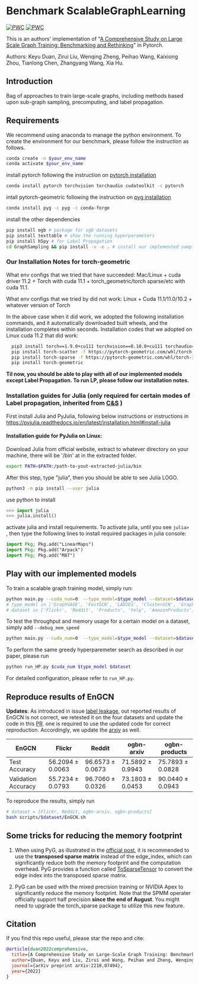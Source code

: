 # Benchmark ScalableGraphLearning

[![PWC](https://img.shields.io/endpoint.svg?url=https://paperswithcode.com/badge/a-comprehensive-study-on-large-scale-graph/node-classification-on-reddit)](https://paperswithcode.com/sota/node-classification-on-reddit?p=a-comprehensive-study-on-large-scale-graph)
[![PWC](https://img.shields.io/endpoint.svg?url=https://paperswithcode.com/badge/a-comprehensive-study-on-large-scale-graph/node-classification-on-flickr)](https://paperswithcode.com/sota/node-classification-on-flickr?p=a-comprehensive-study-on-large-scale-graph)

This is an authors' implementation of "[A Comprehensive Study on Large Scale Graph Training: Benchmarking and Rethinking](https://arxiv.org/pdf/2210.07494.pdf)" in Pytorch.

Authors: Keyu Duan, Zirui Liu, Wenqing Zheng, Peihao Wang, Kaixiong Zhou, Tianlong Chen, Zhangyang Wang, Xia Hu.

## Introduction

Bag of approaches to train large-scale graphs, including methods based upon
sub-graph sampling, precomputing, and label propagation.

## Requirements

We recommend using anaconda to manage the python environment. To create the environment for our benchmark, please follow the instruction as follows.

```bash
conda create -n $your_env_name
conda activate $your_env_name
```

install pytorch following the instruction on [pytorch installation](https://pytorch.org/get-started/locally/)

```bash
conda install pytorch torchvision torchaudio cudatoolkit -c pytorch
```

intall pytorch-geometric following the instruction on [pyg installation](https://pytorch-geometric.readthedocs.io/en/latest/notes/installation.html)

```bash
conda install pyg -c pyg -c conda-forge
```

install the other dependencies

```bash
pip install ogb # package for ogb datasets
pip install texttable # show the running hyperparameters
pip install h5py # for Label Propagation
cd GraphSampling && pip install -v -e . # install our implemented sampler
```

### Our Installation Notes for torch-geometric

What env configs that we tried that have succeeded: Mac/Linux + cuda driver 11.2 + Torch with cuda 11.1 + torch_geometric/torch sparse/etc with cuda 11.1.

What env configs that we tried by did not work: Linux + Cuda 11.1/11.0/10.2 + whatever version of Torch

In the above case when it did work, we adopted the following installation commands, and it automatically downloaded built wheels, and the installation completes within seconds. Installation codes that we adopted on Linux cuda 11.2 that did work:

```bash
  pip3 install torch==1.9.0+cu111 torchvision==0.10.0+cu111 torchaudio==0.9.0 -f https://download.pytorch.org/whl/torch_stable.html
  pip install torch-scatter -f https://pytorch-geometric.com/whl/torch-1.9.0+cu111.html
  pip install torch-sparse -f https://pytorch-geometric.com/whl/torch-1.9.0+cu111.html
  pip install torch-geometric
```

**Til now, you should be able to play with all of our implemented models except **Label Propagation**. To run LP, please follow our installation notes.**

### Installation guides for Julia (only required for certain modes of Label propagation, inherited from [C&S](https://github.com/CUAI/CorrectAndSmooth) )

First install Julia and PyJulia, following below instructions or instructions in https://pyjulia.readthedocs.io/en/latest/installation.html#install-julia

#### Installation guide for PyJulia on Linux:

Download Julia from official website, extract to whatever directory on your machine, there will be '/bin' at in the extracted folder.

```bash
export PATH=$PATH:/path-to-yout-extracted-julia/bin
```

After this step, type "julia", then you should be able to see Julia LOGO.

```bash
python3 -m pip install --user julia
```

use python to install

```python
>>> import julia
>>> julia.install()
```

activate julia and install requirements. To activate julia, until you see `julia> `, then type the following lines to install required packages in julia console:

```julia
import Pkg; Pkg.add("LinearMaps")
import Pkg; Pkg.add("Arpack")
import Pkg; Pkg.add("MAT")
```

## Play with our implemented models

To train a scalable graph training model, simply run:

```bash
python main.py --cuda_num=0  --type_model=$type_model --dataset=$dataset
# type_model in ['GraphSAGE', 'FastGCN', 'LADIES', 'ClusterGCN', 'GraphSAINT', 'SGC', 'SIGN', 'SIGN_MLP', 'LP_Adj', 'SAGN', 'GAMLP']
# dataset in ['Flickr', 'Reddit', 'Products', 'Yelp', 'AmazonProducts']
```

To test the throughput and memory usage for a certain model on a dataset, simply add `--debug_mem_speed`

```bash
python main.py --cuda_num=0  --type_model=$type_model --dataset=$dataset --debug_mem_speed
```

To perform the same greedy hyperparemeter search as described in our paper, please run

```bash
python run_HP.py $cuda_num $type_model $dataset
```

For detailed configuration, please refer to `run_HP.py`.

## Reproduce results of EnGCN

**Updates**: As introduced in issue [label leakage](https://github.com/VITA-Group/Large_Scale_GCN_Benchmarking/issues/5#issue-1597789310), out reported results of EnGCN is not correct, we retested it on the four datasets and update the code in this [PR](https://github.com/VITA-Group/Large_Scale_GCN_Benchmarking/pull/6#issue-1602338638). one is required to use the updated code for correct reproduction. Accordingly, we update the [arxiv](https://arxiv.org/pdf/2210.07494.pdf) as well.

| EnGCN               | Flickr           | Reddit           | ogbn-arxiv       | ogbn-products    |
| ------------------- | ---------------- | ---------------- | ---------------- | ---------------- |
| Test Accuracy       | 56.2094 ± 0.0063 | 96.6573 ± 0.0673 | 71.5892 ± 0.9943 | 75.7893 ± 0.0828 |
| Validation Accuracy | 55.7234 ± 0.0793 | 96.7060 ± 0.0326 | 73.1803 ± 0.0453 | 90.0440 ± 0.0943 |

To reproduce the results, simply run

```bash
# dataset = [Flickr, Reddit, ogbn-arxiv, ogbn-products]
bash scripts/$dataset/EnGCN.sh
```

## Some tricks for reducing the memory footprint

1. When using PyG, as illustrated in the [official post](https://pytorch-geometric.readthedocs.io/en/latest/notes/sparse_tensor.html), it is recommended to use the **transposed sparse matrix** instead of the edge_index, which can significantly reduce both the memory footprint and the computation overhead. PyG provides a function called [ToSparseTensor](https://pytorch-geometric.readthedocs.io/en/latest/modules/transforms.html#torch_geometric.transforms.ToSparseTensor) to convert the edge index into the transposed sparse matrix.

2. PyG can be used with the mixed precision training or NVIDIA Apex to significantly reduce the memory footprint. Note that the SPMM operater officially support half precision **since the end of August**. You might need to upgrade the torch_sparse package to utilize this new feature.

## Citation

If you find this repo useful, please star the repo and cite:

```bibtex
@article{duan2022comprehensive,
  title={A Comprehensive Study on Large-Scale Graph Training: Benchmarking and Rethinking},
  author={Duan, Keyu and Liu, Zirui and Wang, Peihao and Zheng, Wenqing and Zhou, Kaixiong and Chen, Tianlong and Hu, Xia and Wang, Zhangyang},
  journal={arXiv preprint arXiv:2210.07494},
  year={2022}
}
```

